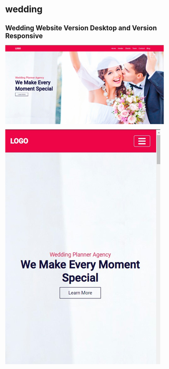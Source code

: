 # wedding

## Wedding Website Version Desktop and Version Responsive

![Wedding Website](https://github.com/edesiojnr/wedding/blob/main/wedding.jpg)

![Wedding Website Responsive](https://github.com/edesiojnr/wedding/blob/main/wedding_responsive.jpg)
